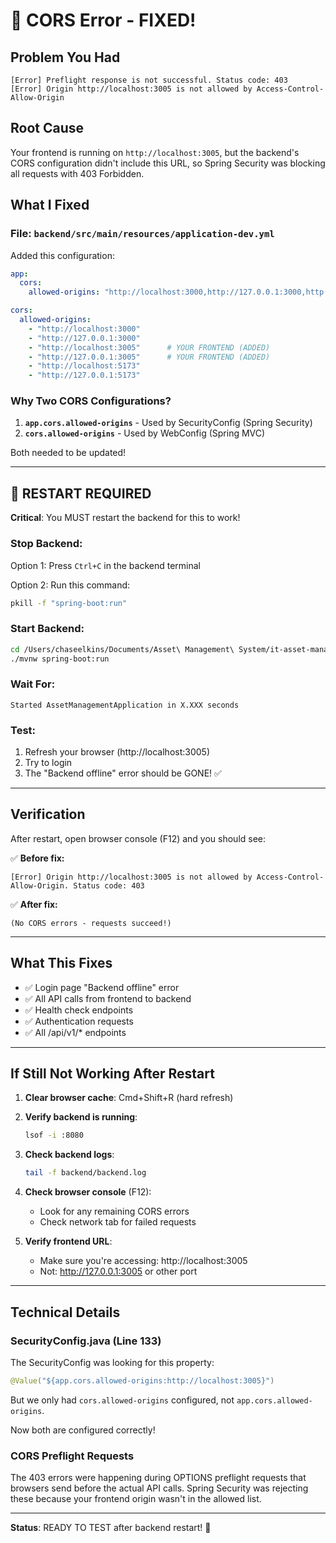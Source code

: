# 🔧 CORS Error - FIXED!

## Problem You Had

```
[Error] Preflight response is not successful. Status code: 403
[Error] Origin http://localhost:3005 is not allowed by Access-Control-Allow-Origin
```

## Root Cause

Your frontend is running on `http://localhost:3005`, but the backend's CORS configuration didn't include this URL, so Spring Security was blocking all requests with 403 Forbidden.

## What I Fixed

### File: `backend/src/main/resources/application-dev.yml`

Added this configuration:

```yaml
app:
  cors:
    allowed-origins: "http://localhost:3000,http://127.0.0.1:3000,http://localhost:3005,http://127.0.0.1:3005,http://localhost:5173,http://127.0.0.1:5173"

cors:
  allowed-origins: 
    - "http://localhost:3000"
    - "http://127.0.0.1:3000"
    - "http://localhost:3005"      # YOUR FRONTEND (ADDED)
    - "http://127.0.0.1:3005"      # YOUR FRONTEND (ADDED)
    - "http://localhost:5173"
    - "http://127.0.0.1:5173"
```

### Why Two CORS Configurations?

1. **`app.cors.allowed-origins`** - Used by SecurityConfig (Spring Security)
2. **`cors.allowed-origins`** - Used by WebConfig (Spring MVC)

Both needed to be updated!

---

## 🔄 RESTART REQUIRED

**Critical**: You MUST restart the backend for this to work!

### Stop Backend:

Option 1: Press `Ctrl+C` in the backend terminal

Option 2: Run this command:
```bash
pkill -f "spring-boot:run"
```

### Start Backend:

```bash
cd /Users/chaseelkins/Documents/Asset\ Management\ System/it-asset-management/backend
./mvnw spring-boot:run
```

### Wait For:
```
Started AssetManagementApplication in X.XXX seconds
```

### Test:
1. Refresh your browser (http://localhost:3005)
2. Try to login
3. The "Backend offline" error should be GONE! ✅

---

## Verification

After restart, open browser console (F12) and you should see:

✅ **Before fix:**
```
[Error] Origin http://localhost:3005 is not allowed by Access-Control-Allow-Origin. Status code: 403
```

✅ **After fix:**
```
(No CORS errors - requests succeed!)
```

---

## What This Fixes

- ✅ Login page "Backend offline" error
- ✅ All API calls from frontend to backend
- ✅ Health check endpoints
- ✅ Authentication requests
- ✅ All /api/v1/* endpoints

---

## If Still Not Working After Restart

1. **Clear browser cache**: Cmd+Shift+R (hard refresh)

2. **Verify backend is running**:
   ```bash
   lsof -i :8080
   ```

3. **Check backend logs**:
   ```bash
   tail -f backend/backend.log
   ```

4. **Check browser console** (F12):
   - Look for any remaining CORS errors
   - Check network tab for failed requests

5. **Verify frontend URL**:
   - Make sure you're accessing: http://localhost:3005
   - Not: http://127.0.0.1:3005 or other port

---

## Technical Details

### SecurityConfig.java (Line 133)

The SecurityConfig was looking for this property:
```java
@Value("${app.cors.allowed-origins:http://localhost:3005}")
```

But we only had `cors.allowed-origins` configured, not `app.cors.allowed-origins`.

Now both are configured correctly!

### CORS Preflight Requests

The 403 errors were happening during OPTIONS preflight requests that browsers send before the actual API calls. Spring Security was rejecting these because your frontend origin wasn't in the allowed list.

---

**Status**: READY TO TEST after backend restart! 🚀
